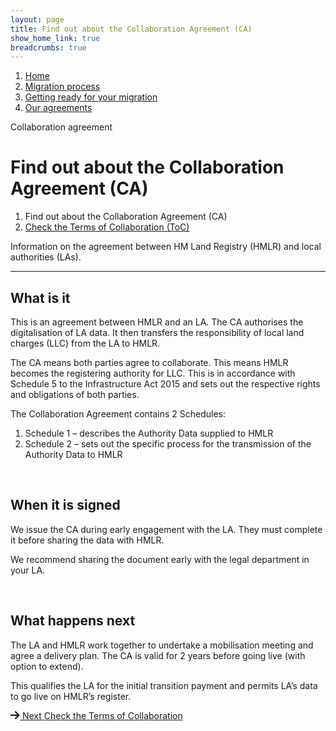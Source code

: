 ```yaml
---
layout: page
title: Find out about the Collaboration Agreement (CA)
show_home_link: true
breadcrumbs: true
---
```

<div class='navbar-breadcrumbs-wrapper'>
  <div class='navbar-breadcrumbs'>
    <ol>
      <li><a href='/local-land-charges/'>Home</a></li>
      <li><a href='/local-land-charges/migration'>Migration process</a></li>
      <li><a href='getting-ready'>Getting ready for your migration</a></li>
      <li><a href='our-agreements'>Our agreements</a></li>
    </ol>
  </div>
</div>

<main id='content'>
  <div class='column-two-thirds'>
    <span class='heading-large grey'>Collaboration agreement</span>
    <h1 class='heading-medium no-top-margin'>Find out about the Collaboration Agreement (CA)</h1>
    <ol class='list list-line'>
      <li>Find out about the Collaboration Agreement (CA)</li>
      <li><a href='terms-collaboration-agreement'>Check the Terms of Collaboration (ToC)</a></li>
    </ol>
    <p class='heading-medium not-bold'>Information on the agreement between HM Land Registry (HMLR) and local authorities (LAs).</p>
    <hr>
    <h2 class='heading-small'>What is it</h2>
    <p>This is an agreement between HMLR and an LA. The CA authorises the digitalisation of LA data. It then transfers the responsibility of local land charges (LLC) from the LA to HMLR.</p>
    <p>The CA means both parties agree to collaborate. This means HMLR becomes the registering authority for LLC. This is in accordance with Schedule 5 to the Infrastructure Act 2015 and sets out the respective rights and obligations of both parties.</p>
    <p>The Collaboration Agreement contains 2 Schedules:</p>
    <ol class='list list-bullet list-indent'>
      <li>Schedule 1 – describes the Authority Data supplied to HMLR</li>
      <li>Schedule 2 – sets out the specific process for the transmission of the Authority Data to HMLR</li>
    </ol>
    <br>
    <h2 class='heading-small'>When it is signed</h2>
    <p>We issue the CA during early engagement with the LA. They must complete it before sharing the data with HMLR.</p>
    <p>We recommend sharing the document early with the legal department in your LA.</p>
    <br>
    <h2 class='heading-small'>What happens next</h2>
    <p>The LA and HMLR work together to undertake a mobilisation meeting and agree a delivery plan. The CA is valid for 2 years before going live (with option to extend).</p>
    <p>This qualifies the LA for the initial transition payment and permits LA’s data to go live on HMLR’s register.</p>
    <div class='pagination next ca'>
      <a href='terms-collaboration-agreement' class='pagination-link'>
        <svg xmlns="http://www.w3.org/2000/svg" height="13" width="15" aria-hidden="true" focusable="false" viewBox="0 0 15 13">
        <path d="m8.107-0.0078125-1.4136 1.414 4.2926 4.293h-12.986v2h12.896l-4.1855 3.9766 1.377 1.4492 6.7441-6.4062-6.7246-6.7266z"></path>
      </svg>
        <span class='pagination-wrapper'>
          <span class='pagination-title'>Next</span>
          <span class='pagination-label'>Check the Terms of Collaboration</span>
        </span>
      </a>
    </div>
  </div>
</main>